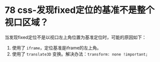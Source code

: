 # 78 css-发现fixed定位的基准不是整个视口区域？

当发现fixed定位不是以视口左上角位置为基准定位时，可能的原因如下：

1. 使用了 `iframe`，定位基准是iframe的左上角。
2. 使用了 `translate3D` 变换。解决办法：`transform: none !important;`

